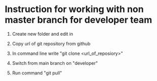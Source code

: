 # Instruction for working with non master branch for developer team

1. Create new folder and edit in

2. Copy url of git repository from github

3. In command line write "git clone <url_of_reposiory>"

4. Switch from main branch on "developer"

5. Run command "git pull"